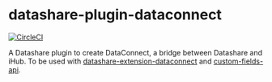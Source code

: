 # datashare-plugin-dataconnect
[![CircleCI](https://circleci.com/gh/ICIJ/datashare-plugin-dataconnect.svg?style=shield)](https://circleci.com/gh/ICIJ/datashare-plugin-dataconnect)

A Datashare plugin to create DataConnect, a bridge between Datashare and iHub.
To be used with [datashare-extension-dataconnect](https://github.com/ICIJ/datashare-extension-dataconnect/) and [custom-fields-api](https://github.com/ICIJ/custom-fields-api).

